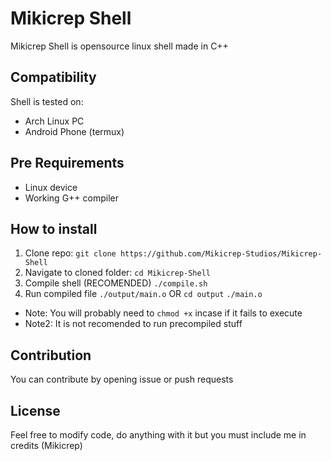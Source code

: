 # Mikicrep Shell
Mikicrep Shell is opensource linux shell made in C++

## Compatibility
Shell is tested on:
* Arch Linux PC
* Android Phone (termux)

## Pre Requirements
* Linux device
* Working G++ compiler

## How to install
1. Clone repo:
`git clone https://github.com/Mikicrep-Studios/Mikicrep-Shell`
2. Navigate to cloned folder:
`cd Mikicrep-Shell`
3. Compile shell (RECOMENDED)
`./compile.sh`
4. Run compiled file
`./output/main.o`
OR
`cd output`
`./main.o`

* Note: You will probably need to `chmod +x` incase if it fails to execute
* Note2: It is not recomended to run precompiled stuff

## Contribution
You can contribute by opening issue or push requests

## License
Feel free to modify code, do anything with it but you must include me in credits (Mikicrep)
